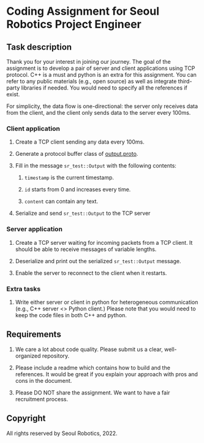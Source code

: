 # Coding Assignment for Seoul Robotics Project Engineer

## Task description

Thank you for your interest in joining our journey. The goal of the assignment is to develop a pair of server and client applications using TCP protocol. C++ is a must and python is an extra for this assignment. You can refer to any public materials (e.g., open source) as well as integrate third-party libraries if needed. You would need to specify all the references if exist.

For simplicity, the data flow is one-directional: the server only receives data from the client, and the client only sends data to the server every 100ms.

### Client application

1. Create a TCP client sending any data every 100ms.

1. Generate a protocol buffer class of [output.proto](./output.proto).

1. Fill in the message `sr_test::Output` with the following contents:

    1. `timestamp` is the current timestamp.

    1. `id` starts from 0 and increases every time.

    1. `content` can contain any text.

1. Serialize and send `sr_test::Output` to the TCP server

### Server application

1. Create a TCP server waiting for incoming packets from a TCP client. It should be able to receive messages of variable lengths.

1. Deserialize and print out the serialized `sr_test::Output` message.

1. Enable the server to reconnect to the client when it restarts.

### Extra tasks

1. Write either server or client in python for heterogeneous communication (e.g., C++ server <> Python client.) Please note that you would need to keep the code files in both C++ and python.

## Requirements

1. We care a lot about code quality. Please submit us a clear, well-organized repository.

1. Please include a readme which contains how to build and the references. It would be great if you explain your approach with pros and cons in the document.

1. Please DO NOT share the assignment. We want to have a fair recruitment process.

## Copyright

All rights reserved by Seoul Robotics, 2022.